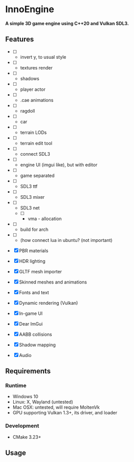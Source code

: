 # InnoEngine

**A simple 3D game engine using C++20 and Vulkan SDL3.**


## Features

- [ ] - invert y, to usual style
- [ ] -  textures render
- [ ] - shadows
- [ ] - player actor
- [ ] - .cae animations
- [ ] - ragdoll
- [ ] - car
- [ ] - terrain LODs
- [ ] - terrain edit tool 
- [ ] - connect SDL3
- [ ] - engine UI (imgui like), but with editor
- [ ] - game separated
- [ ] - SDL3 ttf
- [ ] - SDL3 mixer
- [ ] - SDL3 net
  - [ ]  - vma - allocation
- [ ] - build for arch

- [ ] - (how connect lua in ubuntu? (not important)

- [x] PBR materials
- [x] HDR lighting
- [x] GLTF mesh importer
- [x] Skinned meshes and animations
- [x] Fonts and text
- [x] Dynamic rendering (Vulkan)
- [x] In-game UI
- [x] Dear ImGui
- [x] AABB collisions
- [x] Shadow mapping
- [x] Audio

## Requirements

### Runtime

  - Windows 10
  - Linux: X, Wayland (untested)
  - Mac OSX: untested, will require MoltenVk
- GPU supporting Vulkan 1.3+, its driver, and loader

### Development

- CMake 3.23+


## Usage
